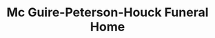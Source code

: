 ---
title: "Mc Guire-Peterson-Houck Funeral Home"
url: /highland/mc-guire-peterson-houck-funeral-home/
shop: Bestattungen
---